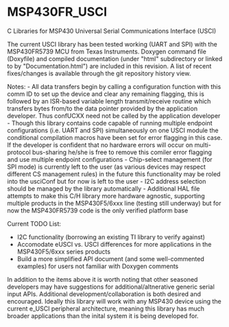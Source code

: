 MSP430FR_USCI
=============

C Libraries for MSP430 Universal Serial Communications Interface (USCI)

The current USCI library has been tested working (UART and SPI) with the MSP430FR5739 MCU from Texas Instruments. Doxygen command file (Doxyfile) and compiled documentation (under "html" subdirectory or linked to by "Documentation.html") are included in this revision. A list of recent fixes/changes is available through the git repository history view.

Notes:
	- All data transfers begin by calling a configuration function with this comm ID to set up the device and clear any remaining flagging, this is followed by an ISR-based variable length transmit/receive routine which transfers bytes from/to the data pointer provided by the application developer. Thus confUCXX need not be called by the application developer
	- Though this library contains code capable of running multiple endpoint configurations (i.e. UART and SPI) simultaneously on one USCI module the conditional compilation macros have been set for error flagging in this case. If the developer is confident that no hardware errors will occur on multi-protocol bus-sharing he/she is free to remove this comiler error flagging and use multiple endpoint configurations
	- Chip-select management (for SPI mode) is currently left to the user (as various devices may respect different CS management rules) in the future this functionality may be roled into the usciConf but for now is left to the user
	- I2C address selection should be managed by the library automatically
	- Additional HAL file attempts to make this C/H library more hardware agnostic, supporting multiple products in the MSP430F5/6xxx line (testing still underway) but for now the MSP430FR5739 code is the only verified platform base
	
Current TODO List:
  - I2C functionality (borrowing an existing TI library to verify against) 
  - Accomodate eUSCI vs. USCI differences for more applications in the MSP430F5/6xxx series products
  - Build a more simplified API document (and some well-commented examples) for users not familiar with Doxygen comments

In addition to the items above it is worth noting that other seasoned developers may have suggestions for additional/altnerative generic serial input APIs. Additional development/collaboration is both desired and encouraged. Ideally this library will work with any MSP430 device using the current e_USCI peripheral architecture, meaning this library has much broader applications than the inital system it is being developed for.


